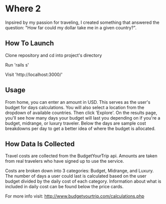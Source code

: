# Where 2

Inpsired by my passion for traveling, I created something that answered the question: "How far could my dollar take me in a given country?". 

## How To Launch

Clone repository and cd into project's directory

Run 'rails s'

Visit 'http://localhost:3000/'

## Usage

From home, you can enter an amount in USD. This serves as the user's budget for days calculations.
You will also select a location from the dropdown of available countries. 
Then click 'Explore'. On the results page, you'll see how many days your budget will last you depending on if you're a budget, midrange, or luxury traveler. Below the days are sample cost breakdowns per day to get a better idea of where the budget is allocated.

## How Data Is Collected

Travel costs are collected from the BudgetYourTrip api. Amounts are taken from real travelers who have signed up to use the service. 

Costs are broken down into 3 categories: Budget, Midrange, and Luxury. The number of days a user could last is calculated based on the user budget divided by the daily cost of each category. Information about what is included in daily cost can be found below the price cards.

For more info visit: http://www.budgetyourtrip.com/calculations.php
